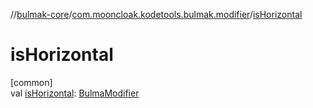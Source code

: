 //[bulmak-core](../../index.md)/[com.mooncloak.kodetools.bulmak.modifier](index.md)/[isHorizontal](is-horizontal.md)

# isHorizontal

[common]\
val [isHorizontal](is-horizontal.md): [BulmaModifier](-bulma-modifier/index.md)
